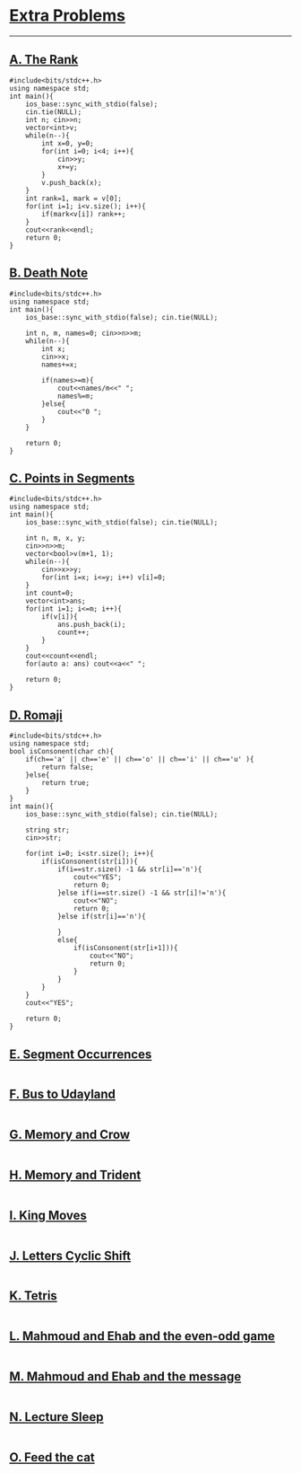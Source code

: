 # [Extra Problems](https://codeforces.com/group/yg7WhsFsAp/contest/355508)
---

## [A. The Rank](https://codeforces.com/group/yg7WhsFsAp/contest/355508/problem/A)
```
#include<bits/stdc++.h>
using namespace std;
int main(){
    ios_base::sync_with_stdio(false);
    cin.tie(NULL);
    int n; cin>>n;
    vector<int>v;
    while(n--){
        int x=0, y=0;
        for(int i=0; i<4; i++){
            cin>>y;
            x+=y;
        }
        v.push_back(x);
    }
    int rank=1, mark = v[0];
    for(int i=1; i<v.size(); i++){
        if(mark<v[i]) rank++;
    }
    cout<<rank<<endl;
    return 0;
}
```  
## [B. Death Note](https://codeforces.com/group/yg7WhsFsAp/contest/355508/problem/B)
```
#include<bits/stdc++.h>
using namespace std;
int main(){
    ios_base::sync_with_stdio(false); cin.tie(NULL);
    
    int n, m, names=0; cin>>n>>m;
    while(n--){
        int x; 
        cin>>x;
        names+=x;
        
        if(names>=m){
            cout<<names/m<<" ";
            names%=m;
        }else{
            cout<<"0 ";
        }
    }
    
    return 0;
}
```     
## [C. Points in Segments](https://codeforces.com/group/yg7WhsFsAp/contest/355508/problem/C)
```
#include<bits/stdc++.h>
using namespace std;
int main(){
    ios_base::sync_with_stdio(false); cin.tie(NULL);
  
    int n, m, x, y;
    cin>>n>>m;
    vector<bool>v(m+1, 1);
    while(n--){
        cin>>x>>y;
        for(int i=x; i<=y; i++) v[i]=0;
    }
    int count=0;
    vector<int>ans;
    for(int i=1; i<=m; i++){
        if(v[i]){
            ans.push_back(i);
            count++;
        }
    }
    cout<<count<<endl;
    for(auto a: ans) cout<<a<<" ";
    
    return 0;
}
```    
## [D. Romaji](https://codeforces.com/group/yg7WhsFsAp/contest/355508/problem/D)
```
#include<bits/stdc++.h>
using namespace std;
bool isConsonent(char ch){
    if(ch=='a' || ch=='e' || ch=='o' || ch=='i' || ch=='u' ){
        return false;
    }else{
        return true;
    }
}
int main(){
    ios_base::sync_with_stdio(false); cin.tie(NULL);
  
    string str;
    cin>>str;
    
    for(int i=0; i<str.size(); i++){
        if(isConsonent(str[i])){
            if(i==str.size() -1 && str[i]=='n'){
                cout<<"YES";
                return 0;
            }else if(i==str.size() -1 && str[i]!='n'){
                cout<<"NO";
                return 0;
            }else if(str[i]=='n'){
                
            }
            else{
                if(isConsonent(str[i+1])){
                    cout<<"NO";
                    return 0;
                }
            }
        }
    }
    cout<<"YES";
  
    return 0;
}
```    
## [E. Segment Occurrences](https://codeforces.com/group/yg7WhsFsAp/contest/355508/problem/E)
```

```     
## [F. Bus to Udayland](https://codeforces.com/group/yg7WhsFsAp/contest/355508/problem/F)
```

```  
## [G. Memory and Crow](https://codeforces.com/group/yg7WhsFsAp/contest/355508/problem/G)
```

```    
## [H. Memory and Trident](https://codeforces.com/group/yg7WhsFsAp/contest/355508/problem/H)
```

```     
## [I. King Moves](https://codeforces.com/group/yg7WhsFsAp/contest/355508/problem/I)
```

```    
## [J. Letters Cyclic Shift](https://codeforces.com/group/yg7WhsFsAp/contest/355508/problem/J)
```

```     
## [K. Tetris](https://codeforces.com/group/yg7WhsFsAp/contest/355508/problem/K)
```

```     
## [L. Mahmoud and Ehab and the even-odd game](https://codeforces.com/group/yg7WhsFsAp/contest/355508/problem/L)
```

```    
## [M. Mahmoud and Ehab and the message](https://codeforces.com/group/yg7WhsFsAp/contest/355508/problem/M)
```

```    
## [N. Lecture Sleep](https://codeforces.com/group/yg7WhsFsAp/contest/355508/problem/N)
```

```  
## [O. Feed the cat](https://codeforces.com/group/yg7WhsFsAp/contest/355508/problem/O)
```

```    